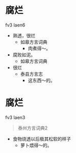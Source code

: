 # 腐烂
fv3 laen6
+ 熟透，很烂
  * 如皋方言词典
    - 肉煮得～。
+ 腐败如泥。
  * 如皋方言词典
+ 很烂
  * 泰县方言志
    - 这东西～的。

# 腐烂
fv3 laen3
> 泰州方言词典2
- 食物烧透以后极其松软的样子
  - 萝卜煨得～的。
